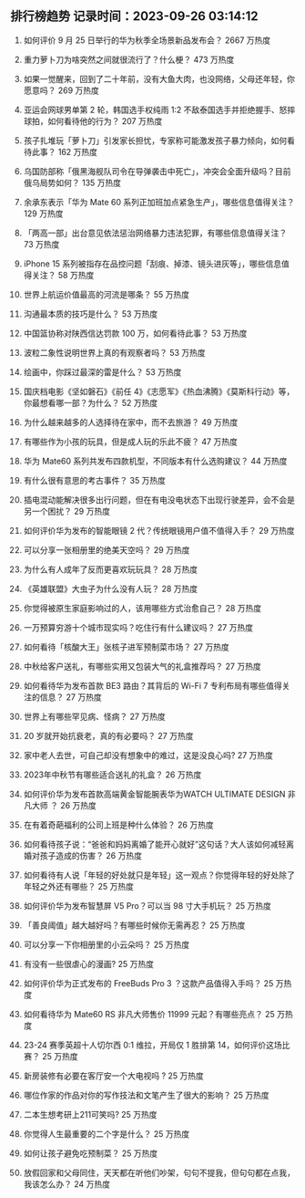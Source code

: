 
## 排行榜趋势 记录时间：2023-09-26 03:14:12
  
  1. 如何评价 9 月 25 日举行的华为秋季全场景新品发布会？ 2667 万热度
    
  2. 重力萝卜刀为啥突然之间就很流行了？什么梗？ 473 万热度
    
  3. 如果一觉醒来，回到了二十年前，没有大鱼大肉，也没网络，父母还年轻，你愿意吗？ 269 万热度
    
  4. 亚运会网球男单第 2 轮，韩国选手权纯雨 1:2 不敌泰国选手并拒绝握手、怒摔球拍，如何看待他的行为？ 207 万热度
    
  5. 孩子扎堆玩「萝卜刀」引发家长担忧，专家称可能激发孩子暴力倾向，如何看待此事？ 162 万热度
    
  6. 乌国防部称「俄黑海舰队司令在导弹袭击中死亡」，冲突会全面升级吗？目前俄乌局势如何？ 135 万热度
    
  7. 余承东表示「华为 Mate 60 系列正加班加点紧急生产」，哪些信息值得关注？ 129 万热度
    
  8. 「两高一部」出台意见依法惩治网络暴力违法犯罪，有哪些信息值得关注？ 73 万热度
    
  9. iPhone 15 系列被指存在品控问题「刮痕、掉漆、镜头进灰等」，哪些信息值得关注？ 58 万热度
    
  10. 世界上航运价值最高的河流是哪条？ 55 万热度
    
  11. 沟通最本质的技巧是什么？ 53 万热度
    
  12. 中国篮协称对陕西信达罚款 100 万，如何看待此事？ 53 万热度
    
  13. 波粒二象性说明世界上真的有观察者吗？ 53 万热度
    
  14. 绘画中，你踩过最深的雷是什么？ 53 万热度
    
  15. 国庆档电影《坚如磐石》《前任 4》《志愿军》《热血沸腾》《莫斯科行动》等，你最想看哪一部？为什么？ 52 万热度
    
  16. 为什么越来越多的人选择待在家中，而不去旅游？ 49 万热度
    
  17. 有哪些作为小孩的玩具，但是成人玩的乐此不疲？ 47 万热度
    
  18. 华为 Mate60 系列共发布四款机型，不同版本有什么选购建议？ 44 万热度
    
  19. 有什么很有意思的考古事件？ 35 万热度
    
  20. 插电混动能解决很多出行问题，但在有电没电状态下出现行驶差异，会不会是另一个困扰？ 29 万热度
    
  21. 如何评价华为发布的智能眼镜 2 代？传统眼镜用户值不值得入手？ 29 万热度
    
  22. 可以分享一张相册里的绝美天空吗？ 29 万热度
    
  23. 为什么有人成年了反而更喜欢玩玩具？ 28 万热度
    
  24. 《英雄联盟》大虫子为什么没有人玩？ 28 万热度
    
  25. 你觉得被原生家庭影响过的人，该用哪些方式治愈自己？ 28 万热度
    
  26. 一万预算穷游十个城市现实吗？吃住行有什么建议吗？ 27 万热度
    
  27. 如何看待「核酸大王」张核子进军预制菜市场？ 27 万热度
    
  28. 中秋给客户送礼，有哪些实用又包装大气的礼盒推荐吗？ 27 万热度
    
  29. 如何看待华为发布首款 BE3 路由？其背后的 Wi-Fi 7 专利布局有哪些值得关注的信息？ 27 万热度
    
  30. 世界上有哪些罕见病、怪病？ 27 万热度
    
  31. 20 岁就开始抗衰老，真的有必要吗？ 27 万热度
    
  32. 家中老人去世，可自己却没有想象中的难过，这是没良心吗? 27 万热度
    
  33. 2023年中秋节有哪些适合送礼的礼盒？ 26 万热度
    
  34. 如何评价华为发布首款高端黄金智能腕表华为WATCH ULTIMATE DESIGN 非凡大师 ？ 26 万热度
    
  35. 在有着奇葩福利的公司上班是种什么体验？ 26 万热度
    
  36. 如何看待孩子说：“爸爸和妈妈离婚了能开心就好”这句话？大人该如何减轻离婚对孩子造成的伤害？ 26 万热度
    
  37. 如何看待有人说「年轻的好处就只是年轻」这一观点？你觉得年轻的好处除了年轻之外还有哪些？ 25 万热度
    
  38. 如何评价华为发布智慧屏 V5 Pro？可以当 98 寸大手机玩？ 25 万热度
    
  39. 「善良阈值」越大越好吗？有哪些时候你无需再忍？ 25 万热度
    
  40. 可以分享一下你相册里的小云朵吗？ 25 万热度
    
  41. 有没有一些很虐心的漫画? 25 万热度
    
  42. 如何评价华为正式发布的 FreeBuds Pro 3 ？这款产品值得入手吗？ 25 万热度
    
  43. 如何看待华为 Mate60 RS 非凡大师售价 11999 元起？有哪些亮点？ 25 万热度
    
  44. 23-24 赛季英超十人切尔西 0:1 维拉，开局仅 1 胜排第 14，如何评价这场比赛？ 25 万热度
    
  45. 新房装修有必要在客厅安一个大电视吗 ? 25 万热度
    
  46. 哪位作家的作品对你的写作技法和文笔产生了很大的影响？ 25 万热度
    
  47. 二本生想考研上211可笑吗? 25 万热度
    
  48. 你觉得人生最重要的二个字是什么？ 25 万热度
    
  49. 如何让孩子避免吃预制菜？ 25 万热度
    
  50. 放假回家和父母同住，天天都在听他们吵架，句句不提我，但句句都在点我，我该怎么办？ 24 万热度
    